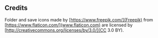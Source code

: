 Credits
-------

Folder and save icons made by [https://www.freepik.com/](Freepik) from [https://www.flaticon.com/](www.flaticon.com) are licensed by [http://creativecommons.org/licenses/by/3.0/](CC 3.0 BY).
